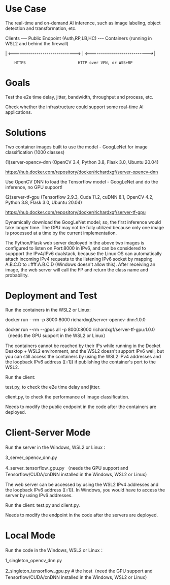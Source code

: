 # Use Case 

The real-time and on-demand AI inference, such as image labeling, object detection and transformation, etc. 

Clients --- Public Endpoint (Auth,RP,LB,HC) --- Containers (running in WSL2 and behind the firewall)
                               
| <------------------------------> | <---------------------------->|
  
        HTTPS                       HTTP over VPN, or WSS+RP

# Goals

Test the e2e time delay, jitter, bandwidth, throughput and process, etc.

Check whether the infrastructure could support some real-time AI applications. 

# Solutions

Two container images built to use the model - GoogLeNet for image classification (1000 classes)

(1)server-opencv-dnn (OpenCV 3.4, Python 3.8, Flask 3.0, Ubuntu 20.04)

https://hub.docker.com/repository/docker/richardxgf/server-opencv-dnn

Use OpenCV DNN to load the Tensorflow model - GoogLeNet and do the inference, no GPU support!

(2)server-tf-gpu (Tensorflow 2.9.3, Cuda 11.2, cuDNN 8.1, OpenCV 4.2, Python 3.8, Flask 3.0, Ubuntu 20.04)

https://hub.docker.com/repository/docker/richardxgf/server-tf-gpu

Dynamically download the GoogLeNet model; so, the first inference would take longer time. The GPU may not be fully utilized because only one image is processed at a time by the current implementation.

The Python/Flask web server deployed in the above two images is configured to listen on Port:8000 in IPv6, and can be considered to suppport the IPv4/IPv6 dualstack, because the Linux OS can automatically attach incoming IPv4 requests to the listening IPv6 socket by mapping A.B.C.D to ::ffff:A.B.C.D (Windows doesn't allow this). 
After receiving an image, the web server will call the FP and return the class name and probability. 

# Deployment and Test 

Run the containers in the WSL2 or Linux:

docker run --rm -p 8000:8000 richardxgf/server-opencv-dnn:1.0.0

docker run --rm --gpus all -p 8000:8000 richardxgf/server-tf-gpu:1.0.0 （needs the GPU support in the WSL2 or Linux）

The containers cannot be reached by their IPs while running in the Docket Desktop + WSL2 environment, and the WSL2 doesn't support IPv6 well, but you can still access the containers by using the WSL2 IPv4 addresses and the loopback IPv6 address ([::1]) if publishing the container's port to the WSL2.   

Run the client:

test.py, to check the e2e time delay and jitter.

client.py, to check the performance of image classification. 

Needs to modify the public endpoint in the code after the containers are deployed.

# Client-Server Mode 

Run the server in the Windows, WSL2 or Linux：

3_server_opencv_dnn.py 

4_server_tensorflow_gpu.py （needs the GPU support and Tensorflow/CUDA/cnDNN installed in the Windows, WSL2 or Linux）

The web server can be accessed by using the WSL2 IPv4 addresses and the loopback IPv6 address ([::1]). In Windows, you would have to access the server by using IPv6 addresses.

Run the client: test.py and client.py.

Needs to modify the endpoint in the code after the servers are deployed.

# Local Mode 

Run the code in the Windows, WSL2 or Linux：

1_singleton_opencv_dnn.py 

2_singleton_tensorflow_gpu.py # the host（need the GPU support and Tensorflow/CUDA/cnDNN installed in the Windows, WSL2 or Linux）
